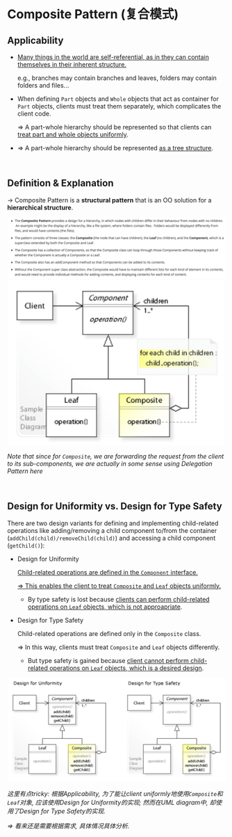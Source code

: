 # Composite Pattern (复合模式)

## Applicability

* <u>Many things in the world are self-referential, as in they can contain themselves in their inherent structure.</u>

  e.g., branches may contain branches and leaves, folders may contain folders and files...

* When defining `Part` objects and `Whole` objects that act as container for `Part` objects, clients must treat them separately, which complicates the client code.

  => A part-whole hierarchy should be represented so that clients can <u>treat part and whole objects uniformly</u>.

* => A part-whole hierarchy should be represented <u>as a tree structure</u>.

<br>

## Definition & Explanation

-> Composite Pattern is a **structural pattern** that is an OO solution for a **hierarchical structure**.

<img src="https://github.com/Ziang-Lu/Design-Patterns/blob/master/3-Structural%20Patterns/3-Composite%20Pattern/composite_pattern.png?raw=true">

<img src="https://github.com/Ziang-Lu/Design-Patterns/blob/master/3-Structural%20Patterns/3-Composite%20Pattern/composite_pattern_uml.png?raw=true" width="500px">

*Note that since for `Composite`, we are forwarding the request from the client to its sub-components, we are actually in some sense using Delegation Pattern here*

<br>

## Design for Uniformity vs. Design for Type Safety

There are two design variants for defining and implementing child-related operations like adding/removing a child component to/from the container (`addChild(child)/removeChild(child)`) and accessing a child component (`getChild()`):

* Design for Uniformity

  <u>Child-related operations are defined in the `Component` interface.</u>

  <u>=> This enables the client to treat `Composite` and `Leaf` objects uniformly.</u>

  * By type safety is lost because <u>clients can perform child-related operations on `Leaf` objects, which is not approapriate</u>.

* Design for Type Safety

  Child-related operations are defined only in the `Composite` class.

  => In this way, clients must treat `Composite` and `Leaf` objects differently.

  * But type safety is gained because <u>client cannot perform child-related operations on `Leaf` objects, which is a desired design</u>.

<img src="https://github.com/Ziang-Lu/Design-Patterns/blob/master/3-Structural%20Patterns/3-Composite%20Pattern/design_for_type_safety_vs_design_for_uniformity.png?raw=true">

*这里有点tricky: 根据Applicability, 为了能让client uniformly地使用`Composite`和`Leaf`对象, 应该使用Design for Uniformity的实现; 然而在UML diagram中, 却使用了Design for Type Safety的实现.*

*=> 看来还是需要根据需求, 具体情况具体分析.*